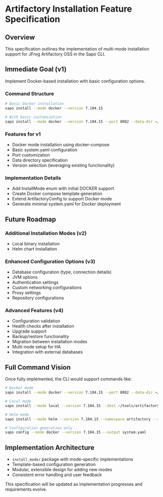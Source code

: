 # Artifactory Installation Feature Specification

## Overview
This specification outlines the implementation of multi-mode installation support for JFrog Artifactory OSS in the Sapo CLI.

## Immediate Goal (v1)
Implement Docker-based installation with basic configuration options.

### Command Structure
```bash
# Basic Docker installation 
sapo install --mode docker --version 7.104.15

# With basic customization
sapo install --mode docker --version 7.104.15 --port 8082 --data-dir ~/artifactory-data
```

### Features for v1
- Docker mode installation using docker-compose
- Basic system.yaml configuration
- Port customization
- Data directory specification
- Version selection (leveraging existing functionality)

### Implementation Details
- Add InstallMode enum with initial DOCKER support
- Create Docker compose template generation
- Extend ArtifactoryConfig to support Docker mode
- Generate minimal system.yaml for Docker deployment

## Future Roadmap

### Additional Installation Modes (v2)
- Local binary installation
- Helm chart installation

### Enhanced Configuration Options (v3)
- Database configuration (type, connection details)
- JVM options
- Authentication settings
- Custom networking configurations
- Proxy settings
- Repository configurations

### Advanced Features (v4)
- Configuration validation
- Health checks after installation
- Upgrade support
- Backup/restore functionality
- Migration between installation modes
- Multi-node setup for HA
- Integration with external databases

## Full Command Vision
Once fully implemented, the CLI would support commands like:

```bash
# Docker mode
sapo install --mode docker --version 7.104.15 --port 8082 --data-dir ~/artifactory-data --db-type postgresql --db-url jdbc:postgresql://localhost:5432/artifactory

# Local mode
sapo install --mode local --version 7.104.15 --dest ~/tools/artifactory --java-opts "-Xms512m -Xmx2g"

# Helm mode
sapo install --mode helm --version 7.104.15 --namespace artifactory --set artifactory.javaOpts="-Xms512m -Xmx2g"

# Configuration generation only
sapo config --mode docker --version 7.104.15 --output system.yaml
```

## Implementation Architecture
- `install_mode/` package with mode-specific implementations
- Template-based configuration generation
- Modular, extensible design for adding new modes
- Consistent error handling and user feedback

This specification will be updated as implementation progresses and requirements evolve.